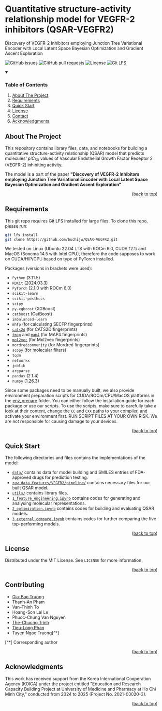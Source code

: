 

# Quantitative structure-activity relationship model for VEGFR-2 inhibitors (QSAR-VEGFR2)

Discovery of VEGFR-2 Inhibitors employing Junction Tree Variational Encoder with Local Latent Space Bayesian Optimization and Gradient Ascent Exploration

![GitHub issues](https://img.shields.io/github/issues/buchijw/QSAR-VEGFR2?style=for-the-badge)
![GitHub pull requests](https://img.shields.io/github/issues-pr/buchijw/QSAR-VEGFR2?style=for-the-badge)
![License](https://img.shields.io/github/license/buchijw/QSAR-VEGFR2?style=for-the-badge)
![Git LFS](https://img.shields.io/badge/GIT%20LFS-8A2BE2?style=for-the-badge)

<!-- TABLE OF CONTENTS -->

<details open>
  <summary><h3>Table of Contents</h3></summary>
  <ol>
    <li><a href="#about-the-project">About The Project</a></li>
    <li><a href="#requirements">Requirements</a></li>
    <li><a href="#quick-start">Quick Start</a></li>
    <li><a href="#license">License</a></li>
    <li><a href="#contact">Contact</a></li>
    <li><a href="#acknowledgments">Acknowledgments</a></li>
  </ol>
</details>

<!-- ABOUT THE PROJECT -->

## About The Project

This repository contains library files, data, and notebooks for building a quantitative structure-activity relationship (QSAR) model that predicts molecules' $pIC_{50}$ values of Vascular Endothelial Growth Factor Receptor 2 (VEGFR-2) inhibiting activity.

The model is a part of the paper **"Discovery of VEGFR-2 Inhibitors employing Junction Tree Variational Encoder with Local Latent Space Bayesian Optimization and Gradient Ascent Exploration"**

<p align="right">(<a href="#readme-top">back to top</a>)</p>

<!-- REQUIREMENTS -->

## Requirements

This git repo requires Git LFS installed for large files. To clone this repo, please run:

```bash
git lfs install
git clone https://github.com/buchijw/QSAR-VEGFR2.git
```

We tested on Linux (Ubuntu 22.04 LTS with ROCm 6.0, CUDA 12.1) and MacOS (Sonoma 14.5 with Intel CPU), therefore the code supposes to work on CUDA/HIP/CPU based on type of PyTorch installed.

Packages (versions in brackets were used):

* `Python` (3.11.5)
* `RDKit` (2024.03.3)
* `PyTorch` (2.1.0 with ROCm 6.0)
* `scikit-learn`
* `scikit-posthocs`
* `scipy`
* `py-xgboost` (XGBoost)
* `catboost` (CatBoost)
* `imbalanced-learn`
* `mhfp` (for calculating SECFP fingerprints)
* [`cats2d`](https://github.com/iwatobipen/CATS2D.git) (for CATS2D fingerprints)
* [`tmap`](https://github.com/reymond-group/tmap.git) and [`map4`](https://github.com/reymond-group/map4) (for MAP4 fingerprints)
* [`mol2vec`](https://github.com/guyrosin/mol2vec) (for Mol2vec fingerprints)
* `mordredcommunity` (for Mordred fingerprints)
* `scopy` (for molecular filters)
* `tqdm`
* `networkx`
* `joblib`
* `argparse`
* `pandas` (2.1.4)
* `numpy` (1.26.3)

Since some packages need to be manually built, we also provide environment preparation scripts for CUDA/ROCm/CPU/MacOS platforms in the [env_prepare](env_prepare) folder. You can either follow the installation guide for each package or use our scripts. To use the scripts, make sure to carefully take a look at their content, change the `CC` and `CXX` paths to your compiler, and activate your environment first. RUN SCRIPT FILES AT YOUR OWN RISK. We are not responsible for causing damage to your devices.

<p align="right">(<a href="#readme-top">back to top</a>)</p>

<!-- QUICK START -->

## Quick Start

The following directories and files contains the implementations of the model:

* [`data/`](data) contains data for model building and SMILES entries of FDA-approved drugs for prediction testing.
* [`raw_data_features/VEGFR2/pipeline/`](raw_data_features/VEGFR2/pipeline/) contains necessary files for our built QSAR model.
* [`utils/`](utils/) contains library files.
* [`1_feature_engineering.ipynb`](1_feature_engineering.ipynb) contains codes for generating and analysing molecular representations.
* [`2_optimization.ipynb`](2_optimization.ipynb) contains codes for building and evaluating QSAR models.
* [`3_external_compare.ipynb`](3_external_compare.ipynb) contains codes for further comparing the five top-performing models.

<p align="right">(<a href="#readme-top">back to top</a>)</p>

<!-- LICENSE -->

## License

Distributed under the MIT License. See `LICENSE` for more information.

<p align="right">(<a href="#readme-top">back to top</a>)</p>

<!-- CONTACT -->

## Contributing
- [Gia-Bao Truong](https://github.com/buchijw/)
- Thanh-An Pham
- Van-Thinh To
- Hoang-Son Lai Le
- Phuoc-Chung Van Nguyen
- [The-Chuong Trinh](https://trinhthechuong.github.io)
- [Tieu-Long Phan](https://tieulongphan.github.io/)
- Tuyen Ngoc Truong[^*]

[^*] Corresponding author

<p align="right">(<a href="#readme-top">back to top</a>)</p>

<!-- ACKNOWLEDGMENTS -->

## Acknowledgments

This work has received support from the Korea International Cooperation Agency (KOICA) under the project entitled "Education and Research Capacity Building Project at University of Medicine and Pharmacy at Ho Chi Minh City," conducted from 2024 to 2025 (Project No. 2021-00020-3).

<p align="right">(<a href="#readme-top">back to top</a>)</p>
